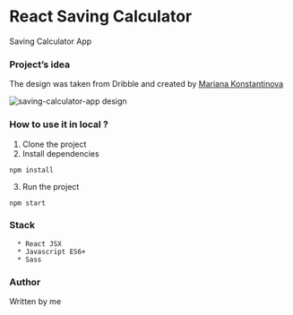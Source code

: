 # React Saving Calculator

Saving Calculator App

### Project’s idea

The design was taken from Dribble and created by [Mariana Konstantinova](https://dribbble.com/Maryana_Kons)

![saving-calculator-app design](./src/assets/img/design.png)

### How to use it in local ?

1. Clone the project
2. Install dependencies

```
npm install
```

3. Run the project

```
npm start
```

### Stack

      * React JSX
      * Javascript ES6+
      * Sass

### Author

Written by me
